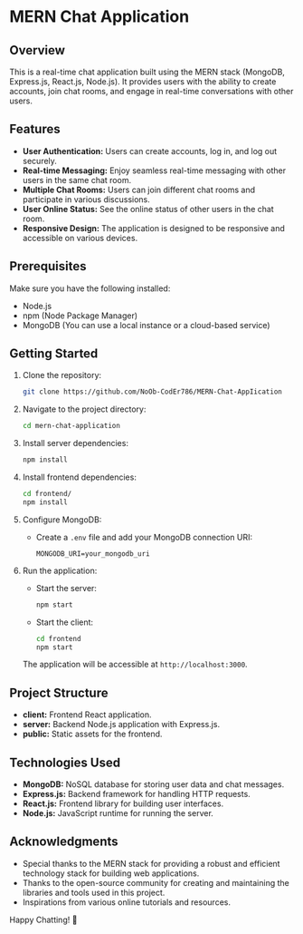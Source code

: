 # MERN Chat Application

## Overview

This is a real-time chat application built using the MERN stack (MongoDB, Express.js, React.js, Node.js). It provides users with the ability to create accounts, join chat rooms, and engage in real-time conversations with other users.

## Features

- **User Authentication:** Users can create accounts, log in, and log out securely.
- **Real-time Messaging:** Enjoy seamless real-time messaging with other users in the same chat room.
- **Multiple Chat Rooms:** Users can join different chat rooms and participate in various discussions.
- **User Online Status:** See the online status of other users in the chat room.
- **Responsive Design:** The application is designed to be responsive and accessible on various devices.

## Prerequisites

Make sure you have the following installed:

- Node.js
- npm (Node Package Manager)
- MongoDB (You can use a local instance or a cloud-based service)

## Getting Started

1. Clone the repository:

   ```bash
   git clone https://github.com/NoOb-CodEr786/MERN-Chat-AppIication
   ```

2. Navigate to the project directory:

   ```bash
   cd mern-chat-application
   ```

3. Install server dependencies:

   ```bash
   npm install
   ```

4. Install frontend dependencies:

   ```bash
   cd frontend/
   npm install
   ```

5. Configure MongoDB:

   - Create a `.env` file and add your MongoDB connection URI:

     ```
     MONGODB_URI=your_mongodb_uri
     ```

6. Run the application:

   - Start the server:

     ```bash
     npm start
     ```

   - Start the client:

     ```bash
     cd frontend
     npm start
     ```

   The application will be accessible at `http://localhost:3000`.

## Project Structure

- **client:** Frontend React application.
- **server:** Backend Node.js application with Express.js.
- **public:** Static assets for the frontend.

## Technologies Used

- **MongoDB:** NoSQL database for storing user data and chat messages.
- **Express.js:** Backend framework for handling HTTP requests.
- **React.js:** Frontend library for building user interfaces.
- **Node.js:** JavaScript runtime for running the server.

## Acknowledgments

- Special thanks to the MERN stack for providing a robust and efficient technology stack for building web applications.
- Thanks to the open-source community for creating and maintaining the libraries and tools used in this project.
- Inspirations from various online tutorials and resources.

Happy Chatting! 🚀
